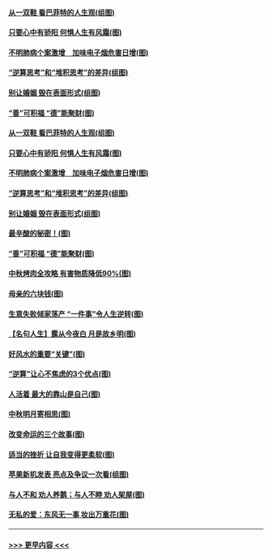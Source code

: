 #### [从一双鞋 看巴菲特的人生观(组图)](../pages/p8/907311.md?t=09141922) 
#### [只要心中有骄阳 何惧人生有风霜(图)](../pages/p8/907320.md?t=09141922) 
#### [不明肺病个案激增　加味电子烟危害日增(图)](../pages/p8/907307.md?t=09141922) 
#### [“逆算思考”和“堆积思考”的差异(组图)](../pages/p8/907229.md?t=09141922) 
#### [别让婚姻 毁在表面形式(组图)](../pages/p8/907118.md?t=09141922) 
#### [“善”可积福 “德”能聚财(图)](../pages/p8/906906.md?t=09141922) 
#### [从一双鞋 看巴菲特的人生观(组图)](../pages/p8/907311.md?t=09141922) 
#### [只要心中有骄阳 何惧人生有风霜(图)](../pages/p8/907320.md?t=09141922) 
#### [不明肺病个案激增　加味电子烟危害日增(图)](../pages/p8/907307.md?t=09141922) 
#### [“逆算思考”和“堆积思考”的差异(组图)](../pages/p8/907229.md?t=09141922) 
#### [别让婚姻 毁在表面形式(组图)](../pages/p8/907118.md?t=09141922) 
#### [最辛酸的秘密！(图)](../pages/p8/906327.md?t=09141922) 
#### [“善”可积福 “德”能聚财(图)](../pages/p8/906906.md?t=09141922) 
#### [中秋烤肉全攻略 有害物质降低90%(图)](../pages/p8/907227.md?t=09141922) 
#### [母亲的六块钱(图)](../pages/p8/907107.md?t=09141922) 
#### [生意失败倾家荡产 “一件事”令人生逆转(图)](../pages/p8/907101.md?t=09141922) 
#### [【名句人生】露从今夜白 月是故乡明(图)](../pages/p8/906558.md?t=09141922) 
#### [好风水的重要“关键”(图)](../pages/p8/907087.md?t=09141922) 
#### [“逆算”让心不焦虑的3个优点(图)](../pages/p8/907070.md?t=09141922) 
#### [人活着 最大的靠山是自己(图)](../pages/p8/906329.md?t=09141922) 
#### [中秋明月寄相思(图)](../pages/p8/906932.md?t=09141922) 
#### [改变命运的三个故事(图)](../pages/p8/906257.md?t=09141922) 
#### [适当的挫折 让自我变得更柔软(图)](../pages/p8/906984.md?t=09141922) 
#### [苹果新机发表 亮点及争议一次看(组图)](../pages/p8/906967.md?t=09141922) 
#### [与人不和 劝人养鹅；与人不睦 劝人架屋(图)](../pages/p8/906905.md?t=09141922) 
#### [无私的爱：东风无一事 妆出万重花(图)](../pages/p8/906862.md?t=09141922) 

----
#### [ >>> 更早内容 <<< ](../indexes/p8-earlier.md)
